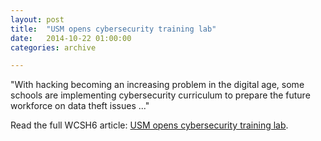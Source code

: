 ```yaml
---
layout: post
title:  "USM opens cybersecurity training lab"
date:   2014-10-22 01:00:00
categories: archive

---
```


<p class="italic">"With hacking becoming an increasing problem in the digital age, some schools are implementing cybersecurity curriculum to prepare the future workforce on data theft issues ..."</p>

<p>Read the full WCSH6 article: <a href="http://www.wcsh6.com/story/news/local/2014/08/26/cybersecurity-lab-usm-data-theft/14607533/">USM opens cybersecurity training lab</a>.</p>
